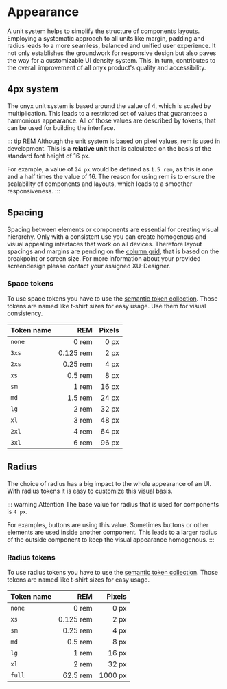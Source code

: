 # Appearance

A unit system helps to simplify the structure of components layouts. Employing a systematic approach to all units like margin, padding and radius leads to a more seamless, balanced and unified user experience. It not only establishes the groundwork for responsive design but also paves the way for a customizable UI density system. This, in turn, contributes to the overall improvement of all onyx product's quality and accessibility.

## 4px system

The onyx unit system is based around the value of 4, which is scaled by multiplication. This leads to a restricted set of values that guarantees a harmonious appearance. All of those values are described by tokens, that can be used for building the interface.

::: tip REM
Although the unit system is based on pixel values, rem is used in development.
This is a **relative unit** that is calculated on the basis of the standard font height of 16 px.

For example, a value of `24 px` would be defined as `1.5 rem`, as this is one and a half times the value of 16.
The reason for using rem is to ensure the scalability of components and layouts, which leads to a smoother responsiveness.
:::

## Spacing

Spacing between elements or components are essential for creating visual hierarchy. Only with a consistent use you can create homogenous and visual appealing interfaces that work on all devices. Therefore layout spacings and margins are pending on the [column grid](/basics/breakpoints_grid), that is based on the breakpoint or screen size.
For more information about your provided screendesign please contact your assigned XU-Designer.

### Space tokens

To use space tokens you have to use the [semantic token collection](/tokens/).
Those tokens are named like t-shirt sizes for easy usage. Use them for visual consistency.

| Token name |       REM | Pixels |
| ---------- | --------: | -----: |
| `none`     |     0 rem |   0 px |
| `3xs`      | 0.125 rem |   2 px |
| `2xs`      |  0.25 rem |   4 px |
| `xs`       |   0.5 rem |   8 px |
| `sm`       |     1 rem |  16 px |
| `md`       |   1.5 rem |  24 px |
| `lg`       |     2 rem |  32 px |
| `xl`       |     3 rem |  48 px |
| `2xl`      |     4 rem |  64 px |
| `3xl`      |     6 rem |  96 px |

## Radius

The choice of radius has a big impact to the whole appearance of an UI. With radius tokens it is easy to customize this visual basis.

::: warning Attention
The base value for radius that is used for components is `4 px`.

For examples, buttons are using this value. Sometimes buttons or other elements are used inside another component. This leads to a larger radius of the outside component to keep the visual appearance homogenous.
:::

### Radius tokens

To use radius tokens you have to use the [semantic token collection](/tokens/).
Those tokens are named like t-shirt sizes for easy usage.

| Token name |       REM |  Pixels |
| ---------- | --------: | ------: |
| `none`     |     0 rem |    0 px |
| `xs`       | 0.125 rem |    2 px |
| `sm`       |  0.25 rem |    4 px |
| `md`       |   0.5 rem |    8 px |
| `lg`       |     1 rem |   16 px |
| `xl`       |     2 rem |   32 px |
| `full`     |  62.5 rem | 1000 px |
